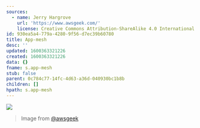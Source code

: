 ```yaml
---
sources:
  - name: Jerry Hargrove
    url: 'https://www.awsgeek.com/'
    license: Creative Commons Attribution-ShareAlike 4.0 International License
id: 930ea5a4-779a-4280-9f56-d7ec39b60780
title: App-mesh
desc: ''
updated: 1600363321226
created: 1600363321226
data: {}
fname: s.app-mesh
stub: false
parent: 0c784c77-14fc-4d63-a36d-040930bc1b8b
children: []
hpath: s.app-mesh
---
```

![](/assets/images/AWS-App-Mesh_en.jpg)

> Image from [@awsgeek](https://www.awsgeek.com/AWS-App-Mesh/)
